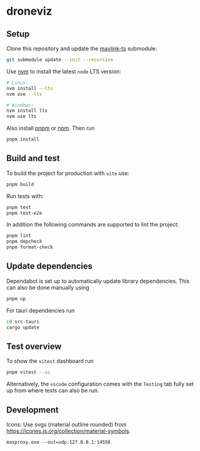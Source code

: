 # droneviz

## Setup

Clone this repository and update the [mavlink-ts](https://github.com/OceanSky-Technologies/mavlink-ts) submodule:

```bash
git submodule update --init --recursive
```

Use [nvm](https://github.com/nvm-sh/nvm) to install the latest `node` LTS version:

```bash
# Linux:
nvm install --lts
nvm use --lts

# Windows:
nvm install lts
nvm use lts
```

Also install [pnpm](https://pnpm.io/installation) or [npm](https://docs.npmjs.com/downloading-and-installing-node-js-and-npm).
Then run

```bash
pnpm install
```

## Build and test

To build the project for production with `vite` use:

```bash
pnpm build
```

Run tests with:

```bash
pnpm test
pnpm test-e2e
```

In addition the following commands are supported to lint the project:

```bash
pnpm lint
pnpm depcheck
pnpm format-check
```

## Update dependencies

Dependabot is set up to automatically update library dependencies. This can also be done manually using

```bash
pnpm up
```

For tauri dependencies run

```bash
cd src-tauri
cargo update
```

## Test overview

To show the `vitest` dashboard run

```bash
pnpm vitest --ui
```

Alternatively, the `vscode` configuration comes with the `Testing` tab fully set up from where tests can also be run.

## Development

Icons: Use svgs (material outline rounded) from <https://icones.js.org/collection/material-symbols>.

`mavproxy.exe --out=udp:127.0.0.1:14550`
